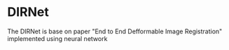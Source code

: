 # DIRNet
The DIRNet is base on paper "End to End Defformable Image Registration" implemented using neural network
